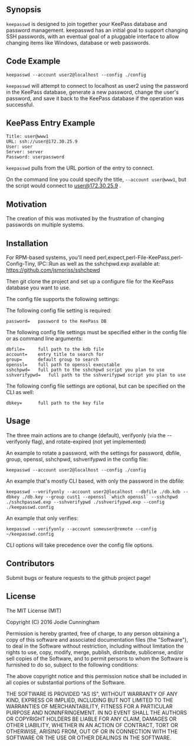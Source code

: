 ## Synopsis

`keepasswd` is designed to join together your KeePass database and password management. keepasswd has an initial goal to support changing SSH passwords, with an eventual goal of a pluggable interface to allow changing items like Windows, database or web passwords.


## Code Example

    keepasswd --account user2@localhost --config ./config

`keepasswd` will attempt to connect to localhost as user2 using the password in the KeePass database, generate a new password, change the user's password, and save it back to the KeePass database if the operation was successful.

## KeePass Entry Example

    Title: user@www1
    URL: ssh://user@172.30.25.9
    User: user
    Server: server
    Password: userpassword

`keepasswd` pulls from the URL portion of the entry to connect.  

On the command line you could specify the title, `--account user@www1`, but the script would connect to user@172.30.25.9 .


## Motivation

The creation of this was motivated by the frustration of changing passwords on multiple systems.

## Installation

For RPM-based systems, you'll need perl,expect,perl-File-KeePass,perl-Config-Tiny, IPC::Run as well as the sshchpwd.exp available at:
https://github.com/jsmoriss/sshchpwd

Then git clone the project and set up a configure file for the KeePass database you want to use.

The config file supports the following settings:

The following config file setting is required:

    password=	password to the KeePass DB 
The following config file settings must be specified either in the config file or as command line arguments:  

    dbfile=		full path to the kdb file
    account=	entry title to search for
    group=		default group to search
    openssl=	full path to openssl executable
    sshchpwd=	full path to the sshchpwd script you plan to use
    sshverifypwd=	full path to the sshverifypwd script you plan to use

The following config file settings are optional, but can be specified on the CLI as well:  

    dbkey=		full path to the key file


## Usage

The three main actions are to change (default), verifyonly (via the --verifyonly flag), and rotate-expired (not yet implemented)

An example to rotate a password, with the settings for password, dbfile, group, openssl, sshchpwd, sshverifypwd in the config file:

    keepasswd --account user2@localhost --config ./config

An example that's mostly CLI based, with only the password in the dbfile:

    keepasswd --verifyonly --account user2@localhost --dbfile ./db.kdb --dbkey ./db.key --group cust1 --openssl `which openssl` --sshchpwd ./sshchpasswd.exp --sshverifypwd ./sshverifypwd.exp --config ./keepasswd.config

An example that only verifies:

    keepasswd --verifyonly --account someuser@remote --config ~/keepasswd.config

CLI options will take precedence over the config file options.

## Contributors

Submit bugs or feature requests to the github project page!

## License

The MIT License (MIT)

Copyright (C) 2016 Jodie Cunningham

Permission is hereby granted, free of charge, to any person obtaining a copy
of this software and associated documentation files (the "Software"), to deal
in the Software without restriction, including without limitation the rights
to use, copy, modify, merge, publish, distribute, sublicense, and/or sell
copies of the Software, and to permit persons to whom the Software is
furnished to do so, subject to the following conditions:

The above copyright notice and this permission notice shall be included in
all copies or substantial portions of the Software.

THE SOFTWARE IS PROVIDED "AS IS", WITHOUT WARRANTY OF ANY KIND, EXPRESS OR
IMPLIED, INCLUDING BUT NOT LIMITED TO THE WARRANTIES OF MERCHANTABILITY,
FITNESS FOR A PARTICULAR PURPOSE AND NONINFRINGEMENT. IN NO EVENT SHALL THE
AUTHORS OR COPYRIGHT HOLDERS BE LIABLE FOR ANY CLAIM, DAMAGES OR OTHER
LIABILITY, WHETHER IN AN ACTION OF CONTRACT, TORT OR OTHERWISE, ARISING FROM,
OUT OF OR IN CONNECTION WITH THE SOFTWARE OR THE USE OR OTHER DEALINGS IN
THE SOFTWARE.
